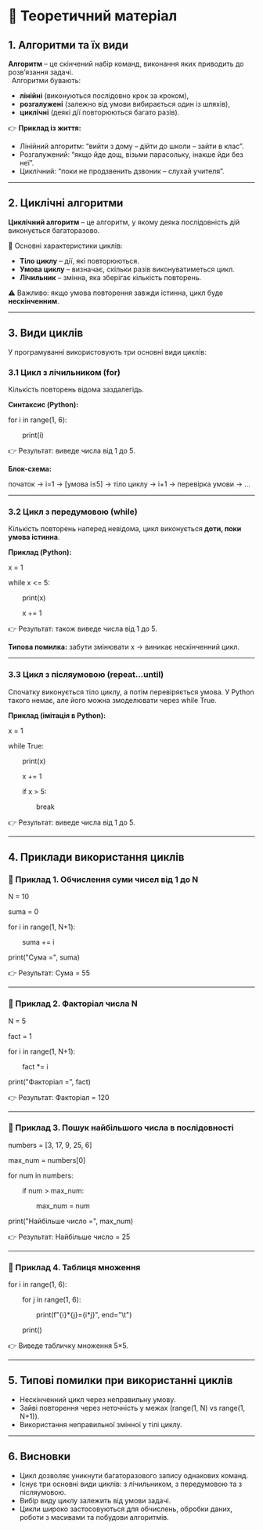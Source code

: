 # <a name="_8dd25bgd2k0r"></a>**📖 Теоретичний матеріал**
## <a name="_kdak8hnfacsm"></a>**1. Алгоритми та їх види**
**Алгоритм** – це скінчений набір команд, виконання яких приводить до розв’язання задачі.\
` `Алгоритми бувають:

- **лінійні** (виконуються послідовно крок за кроком),
- **розгалужені** (залежно від умови вибирається один із шляхів),
- **циклічні** (деякі дії повторюються багато разів).

👉 **Приклад із життя:**

- Лінійний алгоритм: “вийти з дому – дійти до школи – зайти в клас”.
- Розгалужений: “якщо йде дощ, візьми парасольку, інакше йди без неї”.
- Циклічний: “поки не продзвенить дзвоник – слухай учителя”.
-----
## <a name="_fh1jqsuqiwdj"></a>**2. Циклічні алгоритми**
**Циклічний алгоритм** – це алгоритм, у якому деяка послідовність дій виконується багаторазово.

🔑 Основні характеристики циклів:

- **Тіло циклу** – дії, які повторюються.
- **Умова циклу** – визначає, скільки разів виконуватиметься цикл.
- **Лічильник** – змінна, яка зберігає кількість повторень.

⚠ Важливо: якщо умова повторення завжди істинна, цикл буде **нескінченним**.

-----
## <a name="_x178cojveabt"></a>**3. Види циклів**
У програмуванні використовують три основні види циклів:
### <a name="_t5bvrt6bje78"></a>**3.1 Цикл з лічильником (for)**
Кількість повторень відома заздалегідь.

**Синтаксис (Python):**

for i in range(1, 6):

`    `print(i)

👉 Результат: виведе числа від 1 до 5.

**Блок-схема:**

початок → i=1 → [умова i≤5] → тіло циклу → i+1 → перевірка умови → ...

-----
### <a name="_8k2zu0el68x6"></a>**3.2 Цикл з передумовою (while)**
Кількість повторень наперед невідома, цикл виконується **доти, поки умова істинна**.

**Приклад (Python):**

x = 1

while x <= 5:

`    `print(x)

`    `x += 1

👉 Результат: також виведе числа від 1 до 5.

**Типова помилка:** забути змінювати x → виникає нескінченний цикл.

-----
### <a name="_a4fiuu2ivjsu"></a>**3.3 Цикл з післяумовою (repeat…until)**
Спочатку виконується тіло циклу, а потім перевіряється умова. У Python такого немає, але його можна змоделювати через while True.

**Приклад (імітація в Python):**

x = 1

while True:

`    `print(x)

`    `x += 1

`    `if x > 5:

`        `break

👉 Результат: виведе числа від 1 до 5.

-----
## <a name="_w052fqm20jon"></a>**4. Приклади використання циклів**
### <a name="_gjf2ud5byomg"></a>**🔹 Приклад 1. Обчислення суми чисел від 1 до N**
N = 10

suma = 0

for i in range(1, N+1):

`    `suma += i

print("Сума =", suma)

👉 Результат: Сума = 55

-----
### <a name="_5a1wjz9t5rim"></a>**🔹 Приклад 2. Факторіал числа N**
N = 5

fact = 1

for i in range(1, N+1):

`    `fact \*= i

print("Факторіал =", fact)

👉 Результат: Факторіал = 120

-----
### <a name="_vyi8bwsnf9go"></a>**🔹 Приклад 3. Пошук найбільшого числа в послідовності**
numbers = [3, 17, 9, 25, 6]

max\_num = numbers[0]

for num in numbers:

`    `if num > max\_num:

`        `max\_num = num

print("Найбільше число =", max\_num)

👉 Результат: Найбільше число = 25

-----
### <a name="_qg94u42ha7qf"></a>**🔹 Приклад 4. Таблиця множення**
for i in range(1, 6):

`    `for j in range(1, 6):

`        `print(f"{i}\*{j}={i\*j}", end="\t")

`    `print()

👉 Виведе табличку множення 5×5.

-----
## <a name="_3q0wbjyhykhj"></a>**5. Типові помилки при використанні циклів**
- Нескінченний цикл через неправильну умову.
- Зайві повторення через неточність у межах (range(1, N) vs range(1, N+1)).
- Використання неправильної змінної у тілі циклу.
-----
## <a name="_x2a1w3vh10ff"></a>**6. Висновки**
- Цикл дозволяє уникнути багаторазового запису однакових команд.
- Існує три основні види циклів: з лічильником, з передумовою та з післяумовою.
- Вибір виду циклу залежить від умови задачі.
- Цикли широко застосовуються для обчислень, обробки даних, роботи з масивами та побудови алгоритмів.

